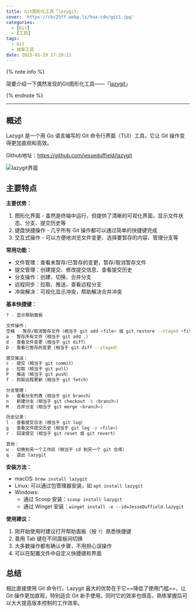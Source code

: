 ```yaml
---
title: Git图形化工具「lazygit」
cover: 'https://cbc25ff.webp.li/hua-cdn/git1.jpg'
categories:
  - [Git]
  - [工具]
tags:
  - Git
  - 效率工具
date: 2025-01-29 17:20:11
---
```


{% note info %}

简要介绍一下偶然发现的Git图形化工具——「[lazygit](https://github.com/jesseduffield/lazygit)」

{% endnote %}

---

## 概述

Lazygit 是一个用 Go 语言编写的 Git 命令行界面（TUI）工具，它让 Git 操作变得更加直观和高效。

Github地址：https://github.com/jesseduffield/lazygit

![lazygit界面](https://cbc25ff.webp.li/hua-cdn/lazygit界面.png)



## 主要特点

**主要优势：**

1. 图形化界面 - 虽然是终端中运行，但提供了清晰的可视化界面，显示文件状态、分支、提交历史等
2. 键盘快捷操作 - 几乎所有 Git 操作都可以通过简单的快捷键完成
3. 交互式操作 - 可以方便地浏览文件变更、选择要暂存的内容、管理分支等



**常用功能：**

- 文件管理：查看未暂存/已暂存的变更，暂存/取消暂存文件
- 提交管理：创建提交、修改提交信息、查看提交历史
- 分支操作：创建、切换、合并分支
- 远程同步：拉取、推送、查看远程分支
- 冲突解决：可视化显示冲突，帮助解决合并冲突



**基本快捷键：**

```bash
? - 显示帮助面板

文件操作：
空格 - 暂存/取消暂存文件（相当于 git add <file> 或 git restore --staged <file>）
a - 暂存所有文件（相当于 git add .）
d - 查看文件变更（相当于 git diff）
D - 查看已暂存的变更（相当于 git diff --staged）

提交推送：
c - 提交（相当于 git commit）
p - 拉取（相当于 git pull）
P - 推送（相当于 git push）
f - 抓取远程更新（相当于 git fetch）

分支管理：
b - 查看分支列表（相当于 git branch）
n - 新建分支（相当于 git checkout -b <branch>）
M - 合并分支（相当于 git merge <branch>）

历史记录：
l - 查看提交日志（相当于 git log）
g - 查看文件提交历史（相当于 git log -p <file>）
r - 回滚提交（相当于 git reset 或 git revert）

其他：
w - 切换到另一个工作区（相当于 cd 到另一个 git 仓库）
q - 退出 lazygit
```



**安装方法：**

- macOS: `brew install lazygit`
- Linux: 可以通过包管理器安装，如 `apt install lazygit`
- Windows: 
  - 通过 Scoop 安装：`scoop install lazygit`
  - 通过 Winget 安装：`winget install -e --id=JesseDuffield.lazygit`




**使用建议：**

1. 刚开始使用时建议打开帮助面板（按 `?`）熟悉快捷键
2. 善用 Tab 键在不同面板间切换
3. 大多数操作都有确认步骤，不用担心误操作
4. 可以在配置文件中自定义快捷键和界面



## 总结

相比直接使用 Git 命令行，Lazygit 最大的优势在于它==降低了使用门槛==，让 Git 操作更加直观，特别适合 Git 新手使用。同时它的效率也很高，熟练掌握后可以大大提高版本控制的工作效率。

